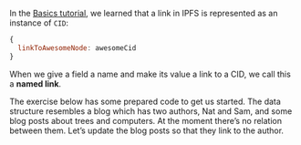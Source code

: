 In the [Basics tutorial](#/basics/02), we learned that a link in IPFS is represented as an instance of `CID`:

```javascript
{
  linkToAwesomeNode: awesomeCid
}
```
When we give a field a name and make its value a link to a CID, we call this a **named link**.

The exercise below has some prepared code to get us started. The data structure resembles a blog which has two authors, Nat and Sam, and some blog posts about trees and computers. At the moment there’s no relation between them. Let’s update the blog posts so that they link to the author.

